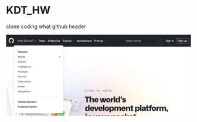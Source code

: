 # KDT_HW

clone coding what github header

![github_header_image](https://github.com/Ahn-GiHwan/KDT_HW/blob/review-branch1/img/github_header.png?raw=true)
